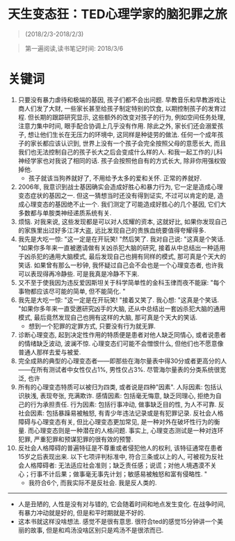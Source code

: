 # 天生变态狂：TED心理学家的脑犯罪之旅

> (2018/2/3-2018/2/3)

> 第一遍阅读,读书笔记时间: 2018/3/6

# 关键词

1. 只要没有暴力虐待和极端的基因, 孩子们都不会出问题. 早教音乐和早教游戏让商人们发了大财, 一些家长甚至给孩子制定特别的饮食, 以期控制孩子的发育过程. 但长期的跟踪研究显示, 这些额外的改变对孩子的行为, 例如空间任务处理, 注意力集中时间, 眼手配合协调上几乎没有作用. 除此之外, 家长们还会溺爱孩子, 想让他们生长在无压力的环境中, 这同样是种徒劳的做法. 任何一个成年孩子的家长都应该认识到, 世界上没有一个孩子会完全按照父母的意愿长大, 而且我们也无法控制自己的孩子长大之后会变成什么样的人. 和我一起工作的儿科神经学家也对我说了相同的话. 孩子会按照他自有的方式长大, 除非你用强权毁掉他.
    * 孩子就该当狗养就好了, 不用给予太多的爱和关怀. 正常的养就好.
2. 2006年, 我意识到战士基因确实会造成好胜心和暴力行为, 它一定是造成心理变态症状的基因之一. 但这一猜想当时还没有得到证实, 不过可以肯定的是, 造成心理变态的基因绝不止一个. 我们测定了可能造成好胜心的几个基因, 它们大多数都与单胺类神经递质系统有关.
3. 烦恼. 对我来说, 这些发现都是可以对人炫耀的资本, 这就好比, 如果你发现自己的家族里出过好多江洋大盗, 远比发现自己的贵族血统要值得夸耀得多.
4. 我先是大吃一惊: "这一定是在开玩笑! "然后笑了. 我对自己说: "这真是个笑话. "如果你多年来一直被邀请做有关凶杀犯大脑的研究, 接着从中总结出一种适用于凶杀犯的通用大脑模式, 最后发现自己也拥有同样的模式, 那可真是个天大的笑话. 如果曾有那么一秒钟, 我怀疑过自己会不会也是一个心理变态者, 也许我可以表现得再冷静些. 可是我真是冷静不下来.
5. 又不至于使我因为违反爱因斯坦关于科学简单性的金科玉律而夜不能寐: "每个事物都应该尽可能的简单, 但不能简化. "
6. 我先是大吃一惊: "这一定是在开玩笑! "接着又笑了. 我心想: "这真是个笑话. "如果你多年来一直受邀研究凶手的大脑, 还从中总结出一套凶杀犯大脑的通用模式, 最后竟然发现自己也拥有这样的大脑, 那可真是个天大的笑话.
    * 想到一个犯罪的定罪方式, 只要没有行为就无罪.
8. 诊断心理变态, 起到决定性作用的特质便是患者对他人缺乏同情心, 或者说患者的情绪缺乏波动, 波澜不惊. 心理变态们可能不会憎恨什么, 但他们也不愿意像普通人那样去爱与被爱.
9. 完全成熟的典型的心理变态者——即那些在海尔量表中得30分或者更高分的人——在所有测试者中女性仅占1%, 男性仅占3%. 尽管海尔量表的分类系统很宽泛, 也许
10. 所有的心理变态特质可以被归为四类, 或者说是四种"因素". 人际因素: 包括认识肤浅, 表现夸张, 充满欺诈. 感情因素: 包括毫无悔意, 缺乏同理心, 拒绝为自己的行为承担责任. 行为因素: 包括行事冲动, 做事缺乏目的性, 为人不可靠. 反社会因素: 包括暴躁易被触怒, 有青少年违法记录或是有犯罪记录. 反社会人格障碍与心理变态有关, 但比心理变态更加常见, 是一种对外在破坏性行为的衡量. 而心理变态则是一种潜在的人格问题. 事实上, 心理变态测试是一种对连环犯罪, 严重犯罪和预谋犯罪的很有效的预警.
11. 反社会人格障碍的普遍特征是不尊重或者侵犯他人的权利, 该特征通常在患者15岁之后表现出来. 以下七项评判标准中, 符合三条或以上的人, 可被视为反社会人格障碍者: 无法适应社会准则；缺乏责任感；说谎；对他人境遇漠不关心；行事不计后果；做事毫无事先计划；敏感易被触怒和富有侵略性. "
    * 我符合6个, 而我实际不是反社会. 我是反人类的.
----

* 人是丑陋的, 人性是没有对与错的, 它会随着时间和地点发生变化. 在战争时间, 有暴力冲动就是好的, 但是和平时期就是不好的.
* 这本书就这样没啥想法. 感觉不是很有意思. 很符合ted的感觉15分钟讲一个美丽的故事, 但是和鸡汤没啥区别只是鸡汤不是很浓而已.
